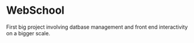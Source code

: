 # WebSchool

First big project involving datbase management and front end interactivity on a bigger scale.
